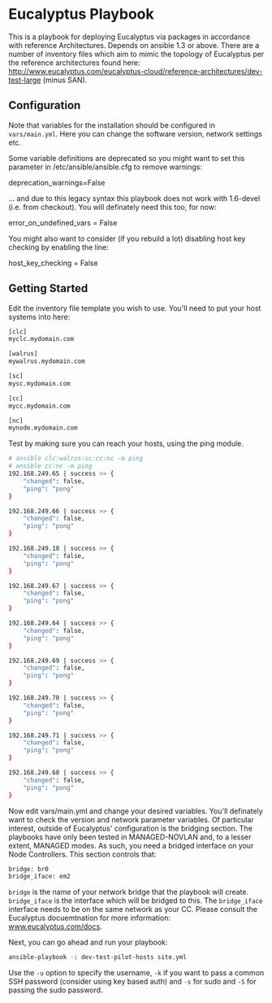 Eucalyptus Playbook
========

This is a playbook for deploying Eucalyptus via packages in accordance with reference Architectures. Depends on ansible 1.3 or above. There are a number of inventory files which aim to mimic the topology of Eucalyptus per the reference architectures found here: http://www.eucalyptus.com/eucalyptus-cloud/reference-architectures/dev-test-large  (minus SAN).

## Configuration

Note that variables for the installation should be configured in `vars/main.yml`.  Here you can change the software version, network settings etc.

Some variable definitions are deprecated so you might want to set this parameter in /etc/ansible/ansible.cfg to remove warnings:
 
deprecation_warnings=False

... and due to this legacy syntax this playbook does not work with 1.6-devel (i.e. from checkout). You will definately need this too, for now:

error_on_undefined_vars = False

You might also want to consider (if you rebuild a lot) disabling host key checking by enabling the line:

host_key_checking = False

## Getting Started

Edit the inventory file template you wish to use.  You'll need to put your host systems into here:

```bash
[clc]
myclc.mydomain.com

[walrus]
mywalrus.mydomain.com

[sc]
mysc.mydomain.com

[cc]
mycc.mydomain.com

[nc]
mynode.mydomain.com
```

Test by making sure you can reach your hosts, using the ping module.

```bash
# ansible clc:walrus:sc:cc:nc -m ping
# ansible cc:nc -m ping
192.168.249.65 | success >> {
    "changed": false, 
    "ping": "pong"
}

192.168.249.66 | success >> {
    "changed": false, 
    "ping": "pong"
}

192.168.249.18 | success >> {
    "changed": false, 
    "ping": "pong"
}

192.168.249.67 | success >> {
    "changed": false, 
    "ping": "pong"
}

192.168.249.64 | success >> {
    "changed": false, 
    "ping": "pong"
}

192.168.249.69 | success >> {
    "changed": false, 
    "ping": "pong"
}

192.168.249.70 | success >> {
    "changed": false, 
    "ping": "pong"
}

192.168.249.71 | success >> {
    "changed": false, 
    "ping": "pong"
}

192.168.249.68 | success >> {
    "changed": false, 
    "ping": "pong"
}
```

Now edit vars/main.yml and change your desired variables. You'll definately want to check the version and network parameter variables.  Of particular interest, outside of Eucalyptus' configuration is the bridging section.  The playbooks have only been tested in MANAGED-NOVLAN and, to a lesser extent, MANAGED modes.  As such, you need a bridged interface on your Node Controllers.  This section controls that:

```bash
bridge: br0
bridge_iface: em2
```

`bridge` is the name of your network bridge that the playbook will create.  `bridge_iface` is the interface which will be bridged to this.  The `bridge_iface` interface needs to be on the same network as your CC.  Please consult the Eucalyptus docuemtnation for more information: www.eucalyptus.com/docs.

Next, you can go ahead and run your playbook: 
```bash
ansible-playbook -i dev-test-pilot-hosts site.yml
```

Use the `-u` option to specify the username, `-k` if you want to pass a common SSH password (consider using key based auth) and `-s` for sudo and `-S` for passing the sudo password.




